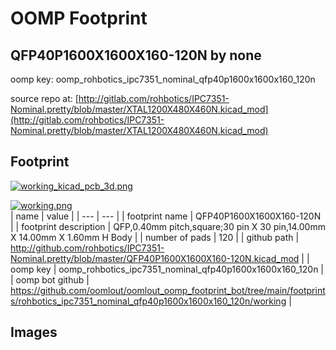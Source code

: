 # OOMP Footprint  
## QFP40P1600X1600X160-120N  by none  
  
oomp key: oomp_rohbotics_ipc7351_nominal_qfp40p1600x1600x160_120n  
  
source repo at: [http://gitlab.com/rohbotics/IPC7351-Nominal.pretty/blob/master/XTAL1200X480X460N.kicad_mod](http://gitlab.com/rohbotics/IPC7351-Nominal.pretty/blob/master/XTAL1200X480X460N.kicad_mod)  
## Footprint  
  
[![working_kicad_pcb_3d.png](working_kicad_pcb_3d_600.png)](working_kicad_pcb_3d.png)  
  
[![working.png](working_600.png)](working.png)  
| name | value | 
| --- | --- | 
| footprint name | QFP40P1600X1600X160-120N | 
| footprint description | QFP,0.40mm pitch,square;30 pin X 30 pin,14.00mm X 14.00mm X 1.60mm H Body | 
| number of pads | 120 | 
| github path | http://github.com/rohbotics/IPC7351-Nominal.pretty/blob/master/QFP40P1600X1600X160-120N.kicad_mod | 
| oomp key | oomp_rohbotics_ipc7351_nominal_qfp40p1600x1600x160_120n | 
| oomp bot github | https://github.com/oomlout/oomlout_oomp_footprint_bot/tree/main/footprints/rohbotics_ipc7351_nominal_qfp40p1600x1600x160_120n/working | 
## Images  
